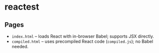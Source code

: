 # reactest
## Pages
- `index.html` – loads React with in-browser Babel; supports JSX directly.
- `compiled.html` – uses precompiled React code (`compiled.js`); no Babel needed.